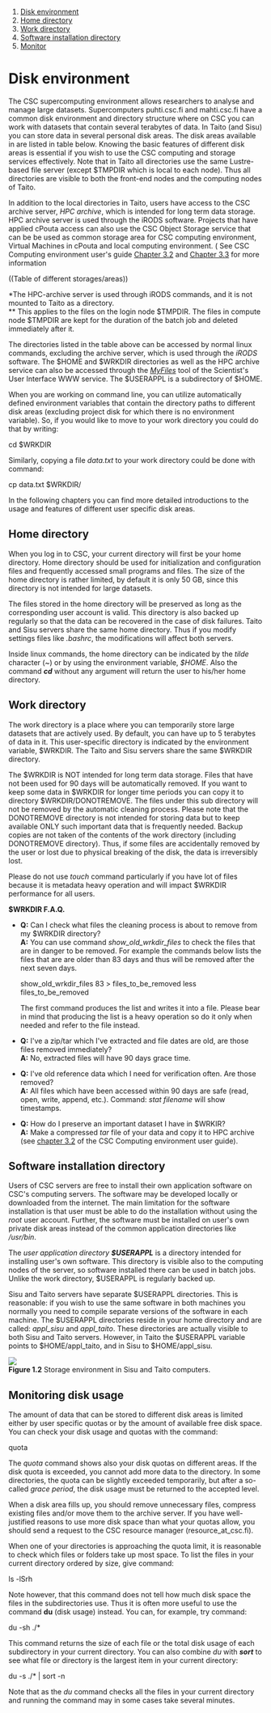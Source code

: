 
1. [ Disk environment ](#discenv)
2. [ Home directory ](#homedir)
3. [ Work directory ](#wrkdir)
4. [ Software installation directory ](#installdir)
5. [ Monitor ](#monitor)

<a name="discenv"></a>
Disk environment
====================

The CSC supercomputing environment allows researchers to analyse and manage large datasets.  Supercomputers puhti.csc.fi and mahti.csc.fi have a common disk environment and directory structure where on CSC you can work with datasets that contain several terabytes of data. In Taito (and Sisu) you can store data in several personal disk areas. The disk areas available in  are listed in table below. Knowing the basic features of different disk areas is essential if you wish to use the CSC computing and storage services effectively. Note that in Taito all directories use the same Lustre-based file server (except $TMPDIR which is local to each node). Thus all directories are visible to both the front-end nodes and the computing nodes of Taito.

In addition to the local directories in Taito, users have access to the CSC archive server, _HPC archive_, which is intended for long term data storage. HPC archive server is used through the iRODS software. Projects that have applied cPouta access can also use the CSC Object Storage service that can be be used as common storage area for CSC computing environment, Virtual Machines in cPouta and local computing environment. ( See CSC Computing environment user's guide [Chapter 3.2](/csc-guide-archiving-data-to-the-archive-servers) and [Chapter 3.3](/csc-guide-object-storage) for more information


((Table of different storages/areas))

\*The HPC-archive server is used through iRODS commands, and it is not mounted to Taito as a directory.  
\*\* This applies to the files on the login node $TMPDIR. The files in compute node $TMPDIR are kept for the duration of the batch job and deleted immediately after it.  
  
The directories listed in the table above can be accessed by normal linux commands, excluding the archive server, which is used through the _iRODS_ software. The $HOME and $WRKDIR directories as well as the HPC archive service can also be accessed through the [_MyFiles_]( csc-guide-data-transport-with-scientist-s-user-interface) tool of the Scientist's User Interface WWW service. The $USERAPPL is a subdirectory of $HOME.  
  
When you are working on command line, you can utilize automatically defined environment variables that contain the directory paths to different disk areas (excluding project disk for which there is no environment variable). So, if you would like to move to your work directory you could do that by writing:

cd $WRKDIR

Similarly, copying a file _data.txt_ to your work directory could be done with command:

 cp data.txt $WRKDIR/

In the following chapters you can find more detailed introductions to the usage and features of different user specific disk areas.

<a name="homedir"></a>
Home directory
-----------------------

When you log in to CSC, your current directory will first be your home directory. Home directory should be used for initialization and configuration files and frequently accessed small programs and files. The size of the home directory is rather limited, by default it is only 50 GB, since this directory is not intended for large datasets.  
  
The files stored in the home directory will be preserved as long as the corresponding user account is valid. This directory is also backed up regularly so that the data can be recovered in the case of disk failures. Taito and Sisu servers share the same home directory. Thus if you modify settings files like _.bashrc_, the modifications will affect both servers.  
  
Inside linux commands, the home directory can be indicated by the _tilde_ character (~) or by using the environment variable, _$HOME_. Also the command _**cd**_ without any argument will return the user to his/her home directory.  
 
<a name="wrkdir"></a>
Work directory
--------------------

The work directory is a place where you can temporarily store large datasets that are actively used. By default, you can have up to 5 terabytes of data in it. This user-specific directory is indicated by the environment variable, $WRKDIR. The Taito and Sisu servers share the same $WRKDIR directory.  
  
The $WRKDIR is NOT intended for long term data storage. Files that have not been used for 90 days will be automatically removed. If you want to keep some data in $WRKDIR for longer time periods you can copy it to directory $WRKDIR/DONOTREMOVE. The files under this sub directory will not be removed by the automatic cleaning process. Please note that the DONOTREMOVE directory is not intended for storing data but to keep available ONLY such important data that is frequently needed. Backup copies are not taken of the contents of the work directory (including DONOTREMOVE directory). Thus, if some files are accidentally removed by the user or lost due to physical breaking of the disk, the data is irreversibly lost.

Please do not use _touch_ command particularly if you have lot of files because it is metadata heavy operation and will impact $WRKDIR performance for all users.

**$WRKDIR F.A.Q.**

*   **Q:** Can I check what files the cleaning process is about to remove from my $WRKDIR directory?  
    **A:** You can use command _show\_old\_wrkdir\_files_ to check the files that are in danger to be removed. For example the commands below lists the files that are are older than 83 days and thus will be removed after the next seven days.
    
    show\_old\_wrkdir\_files 83 > files\_to\_be\_removed
    less files\_to\_be\_removed
    
    The first command produces the list and writes it into a file. Please bear in mind that producing the list is a heavy operation so do it only when needed and refer to the file instead.  
     
*   **Q:** I've a zip/tar which I've extracted and file dates are old, are those files removed immediately?  
    **A:** No, extracted files will have 90 days grace time.  
     
*   **Q:** I've old reference data which I need for verification often. Are those removed?  
    **A:** All files which have been accessed within 90 days are safe (read, open, write, append, etc.). Command: _stat filename_ will show timestamps.  
     
*   **Q:** How do I preserve an important dataset I have in $WRKIR?  
    **A:** Make a compressed _tar_ file of your data and copy it to HPC archive (see [chapter 3.2](csc-guide-archiving-data-to-the-archive-servers)  of the CSC  Computing environment user guide).

 
 <a name="installdir"></a>
Software installation directory
-------------------------------------

Users of CSC servers are free to install their own application software on CSC's computing servers. The software may be developed locally or downloaded from the internet. The main limitation for the software installation is that  user must be able to do the installation without using the _root_ user account. Further, the software must be installed on user's own private disk areas instead of the common application directories like _/usr/bin_.  
  
The _user application directory_ **_$USERAPPL_** is a directory intended for installing user's own software. This directory is visible also to the computing nodes of the server, so software installed there can be used in batch jobs. Unlike the work directory, $USERAPPL is regularly backed up.

Sisu and Taito servers have separate $USERAPPL directories. This is reasonable: if you wish to use the same software in both machines you normally you need to compile separate versions of the software in each machine. The $USERAPPL directories reside in your home directory and are called: _appl\_sisu_ and _appl\_taito_. These directories are actually visible to both Sisu and Taito servers. However, in Taito the $USERAPPL variable points to $HOME/appl\_taito, and in Sisu to  $HOME/appl\_sisu.

![](/documents/48467/84606/Disk_environment_2.jpg/5916ea28-3cfe-49a9-8fbe-bb16d47fd136?t=1383829085000)  
**Figure 1.2** Storage environment in Sisu and Taito computers.

 <a name="monitor"></a>
Monitoring disk usage
---------------------------

  
The amount of data that can be stored to different disk areas is limited either by user specific quotas or by the amount of available free disk space. You can check your disk usage and quotas with the command:

quota

The _quota_ command shows also your disk quotas on different areas. If the disk quota is exceeded, you cannot add more data to the directory. In some directories, the quota can be slightly exceeded temporarily, but after a so-called _grace period_, the disk usage must be returned to the accepted level.  
  
When a disk area fills up, you should remove unnecessary files, compress existing files and/or move them to the archive server. If you have well-justified reasons to use more disk space than what your quotas allow, you should send a request to the CSC resource manager (resource\_at\_csc.fi).  
  
When one of your directories is approaching the quota limit, it is reasonable to check which files or folders take up most space. To list the files in your current directory ordered by size, give command:

ls -lSrh

Note however, that this command does not tell how much disk space the files in the subdirectories use. Thus it is often more useful to use the command **du** (disk usage) instead. You can, for example, try command:

du -sh ./\*

This command returns the size of each file or the total disk usage of each subdirectory in your current directory. You can also combine _du_ with _**sort**_ to see what file or directory is the largest item in your current directory:

du -s ./\* | sort -n

Note that as the _du_ command checks all the files in your current directory and running the command may in some cases take several minutes.

 
